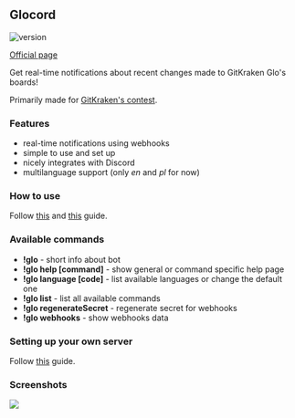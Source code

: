 ## Glocord

![version](https://img.shields.io/github/package-json/v/sszczep/Glocord.svg)

[Official page](https://sszczep.github.io/Glocord/)

Get real-time notifications about recent changes made to GitKraken Glo's boards! 

Primarily made for [GitKraken's contest](https://www.gitkraken.com/glo-api-contest).

### Features
- real-time notifications using webhooks
- simple to use and set up
- nicely integrates with Discord
- multilanguage support (only *en* and *pl* for now)

### How to use
Follow [this](https://github.com/sszczep/Glocord/wiki/Inviting-bot-to-your-own-Discord-server) and [this](https://github.com/sszczep/Glocord/wiki/Adding-webhooks-to-GitKraken-Glo's-boards) guide.

### Available commands
- **!glo** - short info about bot
- **!glo help [command]** - show general or command specific help page
- **!glo language [code]** - list available languages or change the default one
- **!glo list** - list all available commands
- **!glo regenerateSecret** - regenerate secret for webhooks
- **!glo webhooks** - show webhooks data

### Setting up your own server
Follow [this](https://github.com/sszczep/Glocord/wiki/Hosting-bot-on-your-own-server) guide.

### Screenshots
![](https://user-images.githubusercontent.com/21238816/54791406-09ef4280-4c3a-11e9-9abc-e30fa3b407ca.png)
